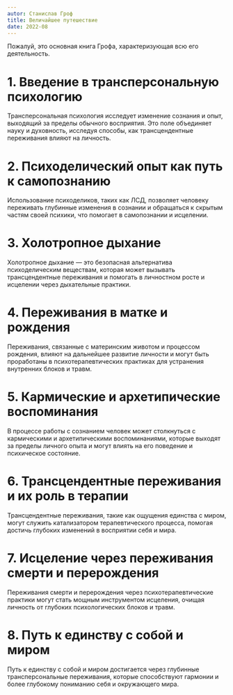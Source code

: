 ```yaml
---
autor: Станислав Гроф
title: Величайшее путешествие
date: 2022-08
---
```

Пожалуй, это основная книга Грофа, характеризующая всю его деятельность.

# 1. Введение в трансперсональную психологию
Трансперсональная психология исследует изменение сознания и опыт, выходящий за пределы обычного восприятия. Это поле объединяет науку и духовность, исследуя способы, как трансцендентные переживания влияют на личность.

# 2. Психоделический опыт как путь к самопознанию
Использование психоделиков, таких как ЛСД, позволяет человеку переживать глубинные изменения в сознании и обращаться к скрытым частям своей психики, что помогает в самопознании и исцелении.

# 3. Холотропное дыхание
Холотропное дыхание — это безопасная альтернатива психоделическим веществам, которая может вызывать трансцендентные переживания и помогать в личностном росте и исцелении через дыхательные практики.

# 4. Переживания в матке и рождения
Переживания, связанные с материнским животом и процессом рождения, влияют на дальнейшее развитие личности и могут быть проработаны в психотерапевтических практиках для устранения внутренних блоков и травм.

# 5. Кармические и архетипические воспоминания
В процессе работы с сознанием человек может столкнуться с кармическими и архетипическими воспоминаниями, которые выходят за пределы личного опыта и могут влиять на его поведение и психическое состояние.

# 6. Трансцендентные переживания и их роль в терапии
Трансцендентные переживания, такие как ощущения единства с миром, могут служить катализатором терапевтического процесса, помогая достичь глубоких изменений в восприятии себя и мира.

# 7. Исцеление через переживания смерти и перерождения
Переживания смерти и перерождения через психотерапевтические практики могут стать мощным инструментом исцеления, очищая личность от глубоких психологических блоков и травм.

# 8. Путь к единству с собой и миром
Путь к единству с собой и миром достигается через глубинные трансперсональные переживания, которые способствуют гармонии и более глубокому пониманию себя и окружающего мира.